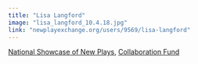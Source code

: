 ```yaml
---
title: "Lisa Langford"
image: "lisa_langford_10.4.18.jpg"
link: "newplayexchange.org/users/9569/lisa-langford"
---
```


[National Showcase of New Plays](/programs/national-showcase-of-new-plays), [Collaboration Fund](/programs/collaboration-fund)

